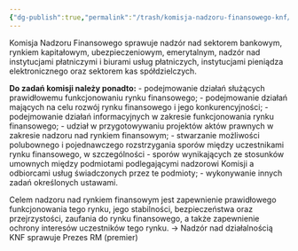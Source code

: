 ```yaml
---
{"dg-publish":true,"permalink":"/trash/komisja-nadzoru-finansowego-knf/","created":"1970-01-01T01:00:00.000+01:00","updated":"2025-06-16T12:34:01.748+02:00"}
---
```


Komisja Nadzoru Finansowego sprawuje nadzór nad sektorem bankowym, rynkiem kapitałowym, ubezpieczeniowym, emerytalnym, nadzór nad instytucjami płatniczymi i biurami usług płatniczych, instytucjami pieniądza elektronicznego oraz sektorem kas spółdzielczych.

**Do zadań komisji należy ponadto:**
	- podejmowanie działań służących prawidłowemu funkcjonowaniu rynku finansowego;
	- podejmowanie działań mających na celu rozwój rynku finansowego i jego konkurencyjności;
	- podejmowanie działań informacyjnych w zakresie funkcjonowania rynku finansowego;
	- udział w przygotowywaniu projektów aktów prawnych w zakresie nadzoru nad rynkiem finansowym;
	- stwarzanie możliwości polubownego i pojednawczego rozstrzygania sporów między uczestnikami rynku finansowego, w szczególności
	- sporów wynikających ze stosunków umownych między podmiotami podlegającymi nadzorowi Komisji a odbiorcami usług świadczonych przez te podmioty;
	- wykonywanie innych zadań określonych ustawami.

Celem nadzoru nad rynkiem finansowym jest zapewnienie prawidłowego funkcjonowania tego rynku, jego stabilności, bezpieczeństwa oraz przejrzystości, zaufania do rynku finansowego, a także zapewnienie ochrony interesów uczestników tego rynku.
-> Nadzór nad działalnością KNF sprawuje Prezes RM (premier)